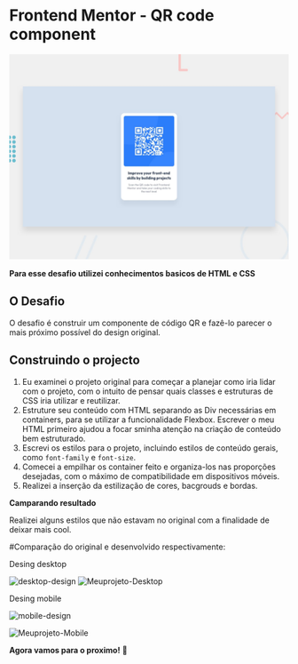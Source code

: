 # Frontend Mentor - QR code component

![Design preview for the QR code component coding challenge](./design/desktop-preview.jpg)

**Para esse desafio utilizei conhecimentos basicos de HTML e CSS**

## O Desafio

O desafio é construir um componente de código QR e fazê-lo parecer o mais próximo possível do design original.

## Construindo o projecto
 
1. Eu examinei o projeto original para começar a planejar como iria lidar com o projeto, com o intuito de pensar quais classes e estruturas de CSS iria utilizar e reutilizar.
4. Estruture seu conteúdo com HTML separando as Div necessárias em containers, para se utilizar a funcionalidade Flexbox. Escrever o meu HTML primeiro ajudou a focar sminha atenção na criação de conteúdo bem estruturado.
5. Escrevi os estilos para o projeto, incluindo estilos de conteúdo gerais, como `font-family` e `font-size`.
6. Comecei a empilhar os container feito e organiza-los nas proporções desejadas, com o máximo de compatibilidade em dispositivos móveis.
7. Realizei a inserção da estilização de cores, bacgrouds e bordas. 

**Camparando resultado**

Realizei alguns estilos que não estavam no original com a finalidade de deixar mais cool.

#Comparação do original e desenvolvido respectivamente:

Desing desktop

![desktop-design](https://user-images.githubusercontent.com/79486830/169674072-f2604c60-4203-4bb5-85b1-1e1f3b929cb2.jpg)
![Meuprojeto-Desktop](https://user-images.githubusercontent.com/79486830/169674291-a0b08b92-05a0-49ec-af2c-e35a1e43fe27.PNG)


Desing mobile

![mobile-design](https://user-images.githubusercontent.com/79486830/169674097-43798e0a-6a73-4985-9b5c-15932662bfd8.jpg )

![Meuprojeto-Mobile](https://user-images.githubusercontent.com/79486830/169674288-4bb9ff01-beb5-4e17-9b8c-bf43d762d81a.PNG)



**Agora vamos para o proximo!** 🚀
